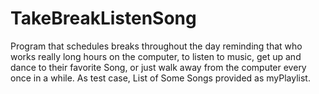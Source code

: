 # TakeBreakListenSong
Program that schedules breaks throughout the day reminding that who works really long hours on the computer, to listen to music, get up and dance to their favorite Song, or just walk away from the computer every once in a while. As test case, List of Some Songs provided as myPlaylist.
